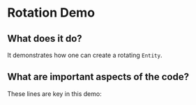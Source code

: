 # Rotation Demo

## What does it do?
It demonstrates how one can create a rotating `Entity`.   

## What are important aspects of the code?
These lines are key in this demo:
